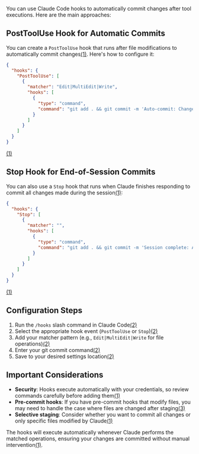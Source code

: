  

You can use Claude Code hooks to automatically commit changes after tool executions. Here are the main approaches:

## PostToolUse Hook for Automatic Commits

You can create a `PostToolUse` hook that runs after file modifications to automatically commit changes[(1)](https://docs.anthropic.com/en/docs/claude-code/hooks#security-considerations). Here's how to configure it:

```json
{
  "hooks": {
    "PostToolUse": [
      {
        "matcher": "Edit|MultiEdit|Write",
        "hooks": [
          {
            "type": "command",
            "command": "git add . && git commit -m 'Auto-commit: Changes made by Claude'"
          }
        ]
      }
    ]
  }
}
```
[(1)](https://docs.anthropic.com/en/docs/claude-code/hooks#security-considerations)

## Stop Hook for End-of-Session Commits

You can also use a `Stop` hook that runs when Claude finishes responding to commit all changes made during the session[(1)](https://docs.anthropic.com/en/docs/claude-code/hooks#security-considerations):

```json
{
  "hooks": {
    "Stop": [
      {
        "matcher": "",
        "hooks": [
          {
            "type": "command",
            "command": "git add . && git commit -m 'Session complete: All changes by Claude'"
          }
        ]
      }
    ]
  }
}
```
[(1)](https://docs.anthropic.com/en/docs/claude-code/hooks#security-considerations)

## Configuration Steps

1. Run the `/hooks` slash command in Claude Code[(2)](https://docs.anthropic.com/en/docs/claude-code/hooks-guide)
2. Select the appropriate hook event (`PostToolUse` or `Stop`)[(2)](https://docs.anthropic.com/en/docs/claude-code/hooks-guide)
3. Add your matcher pattern (e.g., `Edit|MultiEdit|Write` for file operations)[(2)](https://docs.anthropic.com/en/docs/claude-code/hooks-guide)
4. Enter your git commit command[(2)](https://docs.anthropic.com/en/docs/claude-code/hooks-guide)
5. Save to your desired settings location[(2)](https://docs.anthropic.com/en/docs/claude-code/hooks-guide)

## Important Considerations

- **Security**: Hooks execute automatically with your credentials, so review commands carefully before adding them[(1)](https://docs.anthropic.com/en/docs/claude-code/hooks#security-considerations)
- **Pre-commit hooks**: If you have pre-commit hooks that modify files, you may need to handle the case where files are changed after staging[(3)](https://github.com/anthropics/claude-code/issues/1000)
- **Selective staging**: Consider whether you want to commit all changes or only specific files modified by Claude[(1)](https://docs.anthropic.com/en/docs/claude-code/hooks#security-considerations)

The hooks will execute automatically whenever Claude performs the matched operations, ensuring your changes are committed without manual intervention[(1)](https://docs.anthropic.com/en/docs/claude-code/hooks#security-considerations).